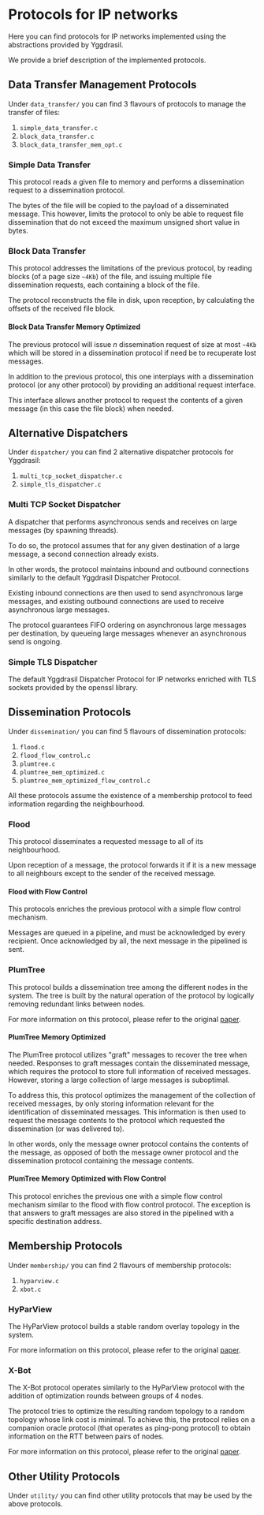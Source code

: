 # Protocols for IP networks

Here you can find protocols for IP networks implemented using the abstractions provided by Yggdrasil.

We provide a brief description of the implemented protocols.

## Data Transfer Management Protocols
Under `data_transfer/` you can find 3 flavours of protocols to manage the transfer of files:
1. `simple_data_transfer.c`
1. `block_data_transfer.c`
1. `block_data_transfer_mem_opt.c`

### Simple Data Transfer
This protocol reads a given file to memory and performs a dissemination request to a dissemination protocol. 

The bytes of the file will be copied to the payload of a disseminated message. This however, limits the protocol to only be able to request file dissemination that do not exceed the maximum unsigned short value in bytes.

### Block Data Transfer
This protocol addresses the limitations of the previous protocol, by reading blocks (of a page size `~4Kb`) of the file, and issuing multiple file dissemination requests, each containing a block of the file.

The protocol reconstructs the file in disk, upon reception, by calculating the offsets of the received file block. 

#### Block Data Transfer Memory Optimized
The previous protocol will issue *n* dissemination request of size at most `~4Kb` which will be stored in a dissemination protocol if need be to recuperate lost messages.

In addition to the previous protocol, this one interplays with a dissemination protocol (or any other protocol) by providing an additional request interface.
 
 This interface allows another protocol to request the contents of a given message (in this case the file block) when needed.


## Alternative Dispatchers
Under `dispatcher/` you can find 2 alternative dispatcher protocols for Yggdrasil:
1. `multi_tcp_socket_dispatcher.c`
1. `simple_tls_dispatcher.c`

### Multi TCP Socket Dispatcher

A dispatcher that performs asynchronous sends and receives on large messages (by spawning threads). 

To do so, the protocol assumes that for any given destination of a large message, a second connection already exists. 

In other words, the protocol maintains inbound and outbound connections similarly to the default Yggdrasil Dispatcher Protocol.

Existing inbound connections are then used to send asynchronous large messages, and existing outbound connections are used to receive asynchronous large messages.

The protocol guarantees FIFO ordering on asynchronous large messages per destination, by queueing large messages whenever an asynchronous send is ongoing. 

### Simple TLS  Dispatcher

The default Yggdrasil Dispatcher Protocol for IP networks enriched with TLS sockets provided by the openssl library.


## Dissemination Protocols
Under `dissemination/` you can find 5 flavours of dissemination protocols:
1. `flood.c`
1. `flood_flow_control.c`
1. `plumtree.c`
1. `plumtree_mem_optimized.c`
1. `plumtree_mem_optimized_flow_control.c`

All these protocols assume the existence of a membership protocol to feed information regarding the neighbourhood.

### Flood
This protocol disseminates a requested message to all of its neighbourhood.

Upon reception of a message, the protocol forwards it if it is a new message to all neighbours except to the sender of the received message. 


#### Flood with Flow Control
This protocols enriches the previous protocol with a simple flow control mechanism.

Messages are queued in a pipeline, and must be acknowledged by every recipient. Once acknowledged by all, the next message in the pipelined is sent.  

### PlumTree

This protocol builds a dissemination tree among the different nodes in the system. The tree is built by the natural operation of the protocol by logically removing redundant links between nodes.

For more information on this protocol, please refer to the original [paper](http://asc.di.fct.unl.pt/~jleitao/pdf/srds07-leitao.pdf).


#### PlumTree Memory Optimized
The PlumTree protocol utilizes "graft" messages to recover the tree when needed. Responses to graft messages contain the disseminated message, which requires the protocol to store full information of received messages. However, storing a large collection of large messages is suboptimal. 

To address this, this protocol optimizes the management of the collection of received messages, by only storing information relevant for the identification of disseminated messages. This information is then used to request the message contents to the protocol which requested the dissemination (or was delivered to).

In other words, only the message owner protocol contains the contents of the message, as opposed of both the message owner protocol and the dissemination protocol containing the message contents.

 
#### PlumTree Memory Optimized with Flow Control
This protocol enriches the previous one with a simple flow control mechanism similar to the flood with flow control protocol. The exception is that answers to graft messages are also stored in the pipelined with a specific destination address.

    
## Membership Protocols
Under `membership/` you can find 2 flavours of membership protocols:
1. `hyparview.c`
1. `xbot.c`

### HyParView

The HyParView protocol builds a stable random overlay topology in the system. 


For more information on this protocol, please refer to the original [paper](http://asc.di.fct.unl.pt/~jleitao/pdf/dsn07-leitao.pdf).

### X-Bot

The X-Bot protocol operates similarly to the HyParView protocol with the addition of optimization rounds between groups of 4 nodes.

The protocol tries to optimize the resulting random topology to a random topology whose link cost is minimal. To achieve this, the protocol relies on a companion oracle protocol (that operates as ping-pong protocol) to obtain information on the RTT between pairs of nodes.

For more information on this protocol, please refer to the original [paper](http://asc.di.fct.unl.pt/~jleitao/pdf/srds09-leitao.pdf).

## Other Utility Protocols
Under `utility/` you can find other utility protocols that may be used by the above protocols.
